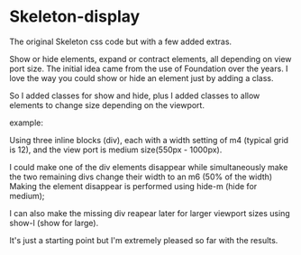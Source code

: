 # Skeleton-display
The original Skeleton css code but with a few added extras. 

Show or hide elements, expand or contract elements, all depending on view port size. The initial idea came from the use of Foundation over the years. I love the way you could show or hide an element just by adding a class.

So I added classes for show and hide, plus I added classes to allow elements to change size depending on the viewport.

example:

Using three inline blocks (div), each with a width setting of m4 (typical grid is 12), and the view port is medium size(550px - 1000px).

I could make one of the div elements disappear while simultaneously make the two remaining divs change their width to an m6 (50% of the width) Making the element disappear is performed using hide-m (hide for medium);

I can also make the missing div reapear later for larger viewport sizes using show-l (show for large).

It's just a starting point but I'm extremely pleased so far with the results.
